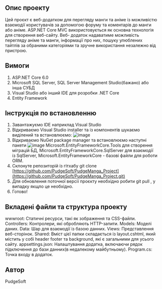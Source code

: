 
## Опис проекту
Цей проєкт є веб-додатком для перегляду манги та аніме із можливістю взаємодії користувачів за допомогою форуму та коментарів до манги або аніме. ASP.NET Core MVC використовується як основна технологія для створення веб-сайту. Веб- додаток надаватиме можливість перегляду аніме та манги, інформації про них, пошуку улюблених тайтлів за обраними категоріями та зручне використання незалежно від пристрою.

## Вимоги
1. ASP.NET Core 6.0 
2. Microsoft SQL Server, SQL Server Management Studio(бажано) або інша СУБД
3. Visual Studio або інший IDE для розробки .NET Core
4. Entity Framework

## Інструкція по встановленню

1. Завантажуємо IDE наприклад Visual Studio
2. Відкриваємо Visual Studio installer та із компонентів шукаємо виділений та встановлюємо: ![image](https://github.com/PudgeSoft/PudgeManga_Project/assets/119793234/3b914e14-2af4-4b4e-8ce5-94dbc889156d)
3. Відкриваємо NuGet package manager та встановлюємо наступні пакети ![image](https://github.com/PudgeSoft/PudgeManga_Project/assets/119793234/a9cb99f9-730e-4aa2-a35b-f220154fe20b) Microsoft.EntityFrameworkCore.Tools для створення міграцій БД, Microsoft.EntityFrameworkCore.SqlServer для взаємодії із SqlServer, Microsoft.EntityFrameworkCore - базові файли для роботи ORM.
4. Склонуте репозиторій із гітхабу git clone [https://github.com/PudgeSoft/PudgeManga_Project](https://github.com/PudgeSoft/PudgeManga_Project.git)
5. Для обновлення поточної версії проєкту необхідно робити git pull , у випадку якщло це необхідно.
6. Готово!

## Вкладені файли та структура проекту
wwwroot: Статичні ресурси, такі як зображення та CSS-файли.
Controllers: Контролери, які обробляють HTTP-запити.
Models: Моделі даних.
Data: Шар для взаємодії із базою данних.
Views: Представлення веб-сторінок.
Shared: Вміст цієї папки складається із layout.cshtml, який містить у собі header footer та background, які є загальними для усього сайту.
appsettings.json: Налаштування додатка, включаючи рядок підключення до бази данних(в недалекому майбутньому).
Program.cs: Точка входу в додаток. 
## Автор
PudgeSoft
